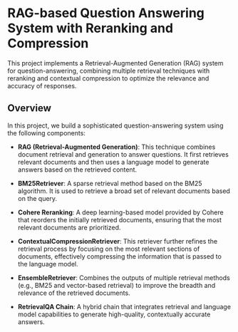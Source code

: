 # RAG-based Question Answering System with Reranking and Compression

This project implements a Retrieval-Augmented Generation (RAG) system for question-answering, combining multiple retrieval techniques with reranking and contextual compression to optimize the relevance and accuracy of responses.

## Overview

In this project, we build a sophisticated question-answering system using the following components:

- **RAG (Retrieval-Augmented Generation)**: This technique combines document retrieval and generation to answer questions. It first retrieves relevant documents and then uses a language model to generate answers based on the retrieved content.
  
- **BM25Retriever**: A sparse retrieval method based on the BM25 algorithm. It is used to retrieve a broad set of relevant documents based on the query.

- **Cohere Reranking**: A deep learning-based model provided by Cohere that reorders the initially retrieved documents, ensuring that the most relevant documents are prioritized.

- **ContextualCompressionRetriever**: This retriever further refines the retrieval process by focusing on the most relevant sections of documents, effectively compressing the information that is passed to the language model.

- **EnsembleRetriever**: Combines the outputs of multiple retrieval methods (e.g., BM25 and vector-based retrieval) to improve the breadth and relevance of the retrieved documents.

- **RetrievalQA Chain**: A hybrid chain that integrates retrieval and language model capabilities to generate high-quality, contextually accurate answers.


